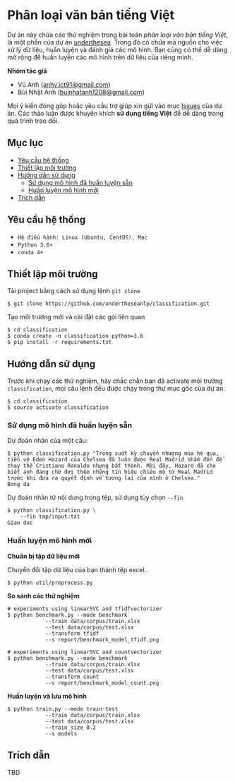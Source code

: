 # Phân loại văn bản tiếng Việt

Dự án này chứa các thử nghiệm trong bài toán *phân loại văn bản tiếng Việt*, là một phần của dự án [underthesea](https://github.com/magizbox/underthesea). Trong đó có chứa mã nguồn cho việc xử lý dữ liệu, huấn luyện và đánh giá các mô hình. Bạn cũng có thể dễ dàng mở rộng để huấn luyện các mô hình trên dữ liệu của riêng mình. 

**Nhóm tác giả** 

* Vũ Anh ([anhv.ict91@gmail.com](anhv.ict91@gmail.com))
* Bùi Nhật Anh ([buinhatanh1208@gmail.com](buinhatanh1208@gmail.com))

Mọi ý kiến đóng góp hoặc yêu cầu trợ giúp xin gửi vào mục [Issues](https://github.com/undertheseanlp/classification/issues) của dự án. Các thảo luận được khuyến khích **sử dụng tiếng Việt** để dễ dàng trong quá trình trao đổi. 

## Mục lục

* [Yêu cầu hệ thống](#yêu-cầu-hệ-thống)
* [Thiết lập môi trường](#thiết-lập-môi-trường)
* [Hướng dẫn sử dụng](#hướng-dẫn-sử-dụng)
  * [Sử dụng mô hình đã huấn luyện sẵn](#sử-dụng-mô-hình-đã-huấn-luyện-sẵn)
  * [Huấn luyện mô hình mới](#huấn-luyện-mô-hình-mới) 
* [Trích dẫn](#trích-dẫn)


## Yêu cầu hệ thống 

* `Hệ điều hành: Linux (Ubuntu, CentOS), Mac`
* `Python 3.6+`
* `conda 4+`

## Thiết lập môi trường

Tải project bằng cách sử dụng lệnh `git clone`

```
$ git clone https://github.com/undertheseanlp/classification.git
```

Tạo môi trường mới và cài đặt các gói liên quan

```
$ cd classification
$ conda create -n classification python=3.6
$ pip install -r requirements.txt
```

## Hướng dẫn sử dụng

Trước khi chạy các thử nghiệm, hãy chắc chắn bạn đã activate môi trường `classification`, mọi câu lệnh đều được chạy trong thư mục gốc của dự án.

```
$ cd classification
$ source activate classification
```

### Sử dụng mô hình đã huấn luyện sẵn


Dự đoán nhãn của một câu:

```
$ python classification.py "Trong suốt kỳ chuyển nhượng mùa hè qua, tiền vệ Eden Hazard của Chelsea đã luôn được Real Madrid nhắm đến để thay thế Cristiano Ronaldo nhưng bất thành. Mới đây, Hazard đã cho biết anh đang chờ đợi thêm những tín hiệu chiêu mộ từ Real Madrid trước khi đưa ra quyết định về tương lai của mình ở Chelsea."
Bong da
```

Dự đoán nhãn từ nội dung trong tệp, sử dụng tùy chọn `--fin`

```
$ python classification.py \
    --fin tmp/input.txt
Giao duc
```

### Huấn luyện mô hình mới

**Chuẩn bị tập dữ liệu mới**

Chuyển đổi tập dữ liệu của bạn thành tệp excel..

```
$ python util/preprocess.py
```

**So sánh các thử nghiệm**

```
# experiments using linearSVC and tfidfvectorizer
$ python benchmark.py --mode benchmark 
            --train data/corpus/train.xlsx 
            --test data/corpus/test.xlsx 
            --transform tfidf 
            --s report/benchmark_model_tfidf.png
```
```
# experiments using linearSVC and countvectorizer
$ python benchmark.py --mode benchmark 
            --train data/corpus/train.xlsx
            --test data/corpus/test.xlsx 
            --transform count 
            --s report/benchmark_model_count.png
```


**Huấn luyện và lưu mô hình**

```
$ python train.py --mode train-test 
            --train data/corpus/train.xlsx 
            --test data/corpus/test.xlsx 
            --train_size 0.2 
            --s models
```

## Trích dẫn

TBD


